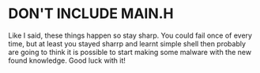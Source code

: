 # DON'T INCLUDE MAIN.H

Like I said, these things happen so stay sharp. You could fail once of every time, but at least you stayed sharrp and learnt simple shell then probably are going to think it is possible to start making some malware with the new found knowledge. Good luck with it!
